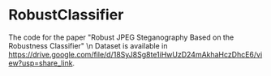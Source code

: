 # RobustClassifier
The code for the paper  "Robust JPEG Steganography Based on the Robustness Classifier" \n
Dataset is available in https://drive.google.com/file/d/18SyJ8Sg8te1iHwUzD24mAkhaHczDhcE6/view?usp=share_link.
